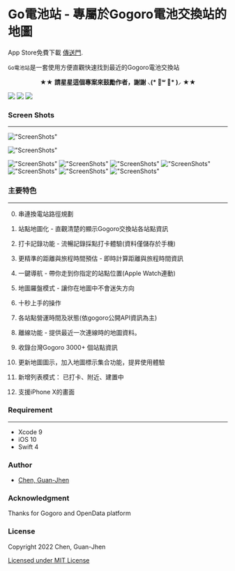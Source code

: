 # Go電池站 - 專屬於Gogoro電池交換站的地圖

App Store免費下載 [傳送門](https://goo.gl/oT9ymK).<p>

`Go電池站`是一套使用方便直觀快速找到最近的Gogoro電池交換站

<p align="center" >★★ <b>請星星這個專案來鼓勵作者，謝謝 ⸜(* ॑꒳ ॑* )⸝</b> ★★</p>

<nobr><img src="https://img.shields.io/badge/platform-ios-lightgrey.svg">
<img src="http://img.shields.io/badge/License-MIT-green.svg?style=flat">
<img src="https://img.shields.io/badge/Swift-4.0-orange.svg?style=flat"></nobr>

### Screen Shots
-----------
!["ScreenShots"](/Screenshot/GogoroMapV1.6.png)

!["ScreenShots"](/Screenshot/demo2.gif)

!["ScreenShots"](/Screenshot/01.jpg)
!["ScreenShots"](/Screenshot/02.jpg)
!["ScreenShots"](/Screenshot/03.jpg)
!["ScreenShots"](/Screenshot/a.jpg)
!["ScreenShots"](/Screenshot/b.jpg)
!["ScreenShots"](/Screenshot/c.jpg)
!["ScreenShots"](/Screenshot/d.jpg)

### 主要特色
-----------
0. 串連換電站路徑規劃

1. 站點地圖化 - 直觀清楚的顯示Gogoro交換站各站點資訊

2. 打卡記錄功能 - 流暢記錄採點打卡體驗(資料僅儲存於手機)

3. 更精準的距離與旅程時間預估 - 即時計算距離與旅程時間資訊

4. 一鍵導航 - 帶你走到你指定的站點位置(Apple Watch連動)

5. 地圖羅盤模式 - 讓你在地圖中不會迷失方向

6. 十秒上手的操作

7. 各站點營運時間及狀態(依gogoro公開API資訊為主) 

8. 離線功能 - 提供最近一次連線時的地圖資料。

9. 收錄台灣Gogoro 3000+ 個站點資訊

10. 更新地圖圖示，加入地圖標示集合功能，提昇使用體驗

11. 新增列表模式： 已打卡、附近、建置中 

12. 支援iPhone X的畫面



### Requirement
-----------

- Xcode 9
- iOS 10
- Swift 4


### Author
* [Chen, Guan-Jhen](https://goo.gl/USI7g5)

### Acknowledgment
Thanks for Gogoro and OpenData platform

### License

Copyright 2022 Chen, Guan-Jhen

[Licensed under MIT License](https://opensource.org/licenses/MIT)

